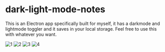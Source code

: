 # dark-light-mode-notes
 This is an Electron app specifically built for myself, it has a darkmode and lightmode toggler and it saves in your local storage. Feel free to use this with whatever you want.


![1](https://user-images.githubusercontent.com/79361847/151659523-64f207d3-caf5-414f-bb28-a2bdbacc14c6.png)
![2](https://user-images.githubusercontent.com/79361847/151659527-b40e8864-6d5e-433c-84ec-9df9719bddb0.png)
![3](https://user-images.githubusercontent.com/79361847/151659530-843d23b6-1e85-47b3-a16b-ffb25dea1940.png)
![4](https://user-images.githubusercontent.com/79361847/151659534-5c450d9f-3e83-4ef9-9572-77d8709ad428.png)
